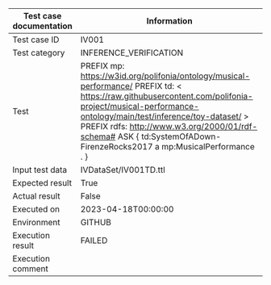 | Test case documentation |                                                                                                                                                           Information                                                                                                                                                           |
| ----------------------- | ------------------------------------------------------------------------------------------------------------------------------------------------------------------------------------------------------------------------------------------------------------------------------------------------------------------------------- |
| Test case ID            | IV001                                                                                                                                                                                                                                                                                                                           |
| Test category           | INFERENCE_VERIFICATION                                                                                                                                                                                                                                                                                                          |
| Test                    | PREFIX mp: <https://w3id.org/polifonia/ontology/musical-performance/> PREFIX td: < https://raw.githubusercontent.com/polifonia-project/musical-performance-ontology/main/test/inference/toy-dataset/ > PREFIX rdfs: <http://www.w3.org/2000/01/rdf-schema#> ASK { td:SystemOfADown-FirenzeRocks2017 a mp:MusicalPerformance . } |
| Input test data         | IVDataSet/IV001TD.ttl                                                                                                                                                                                                                                                                                                           |
| Expected result         | True                                                                                                                                                                                                                                                                                                                            |
| Actual result           | False                                                                                                                                                                                                                                                                                                                           |
| Executed on             | 2023-04-18T00:00:00                                                                                                                                                                                                                                                                                                             |
| Environment             | GITHUB                                                                                                                                                                                                                                                                                                                          |
| Execution result        | FAILED                                                                                                                                                                                                                                                                                                                          |
| Execution comment       |                                                                                                                                                                                                                                                                                                                                 |
